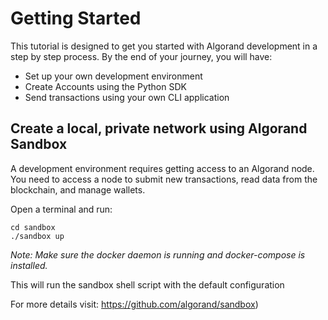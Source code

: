 # Getting Started

This tutorial is designed to get you started with Algorand development in a step by step process. By the end of your journey, you will have:
- Set up your own development environment
- Create Accounts using the Python SDK
- Send transactions using your own CLI application

## Create a local, private network using Algorand Sandbox
A development environment requires getting access to an Algorand node. You need to access a node to submit new transactions, read data from the blockchain, and manage wallets.

Open a terminal and run:
```
cd sandbox
./sandbox up
```
*Note: Make sure the docker daemon is running and docker-compose is installed.*

This will run the sandbox shell script with the default configuration

For more details visit: https://github.com/algorand/sandbox)